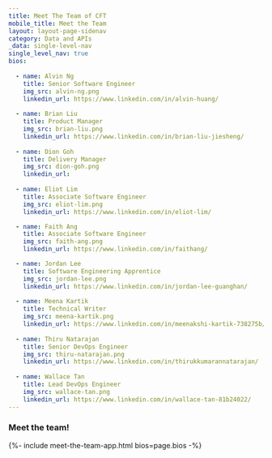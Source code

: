 ```yaml
---
title: Meet The Team of CFT
mobile_title: Meet the Team
layout: layout-page-sidenav
category: Data and APIs
_data: single-level-nav
single_level_nav: true
bios:
  
  - name: Alvin Ng
    title: Senior Software Engineer
    img_src: alvin-ng.png
    linkedin_url: https://www.linkedin.com/in/alvin-huang/
    
  - name: Brian Liu
    title: Product Manager
    img_src: brian-liu.png
    linkedin_url: https://www.linkedin.com/in/brian-liu-jiesheng/
    
  - name: Dion Goh
    title: Delivery Manager
    img_src: dion-goh.png
    linkedin_url: 
  
  - name: Eliot Lim
    title: Associate Software Engineer
    img_src: eliot-lim.png
    linkedin_url: https://www.linkedin.com/in/eliot-lim/

  - name: Faith Ang
    title: Associate Software Engineer
    img_src: faith-ang.png
    linkedin_url: https://www.linkedin.com/in/faithang/

  - name: Jordan Lee
    title: Software Engineering Apprentice
    img_src: jordan-lee.png
    linkedin_url: https://www.linkedin.com/in/jordan-lee-guanghan/
    
  - name: Meena Kartik
    title: Technical Writer
    img_src: meena-kartik.png
    linkedin_url: https://www.linkedin.com/in/meenakshi-kartik-738275b/
    
  - name: Thiru Natarajan
    title: Senior DevOps Engineer
    img_src: thiru-natarajan.png
    linkedin_url: https://www.linkedin.com/in/thirukkumarannatarajan/
   
  - name: Wallace Tan
    title: Lead DevOps Engineer
    img_src: wallace-tan.png
    linkedin_url: https://www.linkedin.com/in/wallace-tan-81b24022/
---
```


### Meet the team!
{%- include meet-the-team-app.html bios=page.bios -%}
